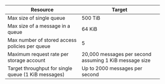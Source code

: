 |                      Resource                       |                         Target                         |
|-----------------------------------------------------|--------------------------------------------------------|
|              Max size of single queue               |                        500 TiB                         |
|          Max size of a message in a queue           |                         64 KiB                         |
|   Max number of stored access policies per queue    |                           5                            |
|      Maximum request rate per storage account       | 20,000 messages per second assuming 1 KiB message size |
| Target throughput for single queue (1 KiB messages) |             Up to 2000 messages per second             |

